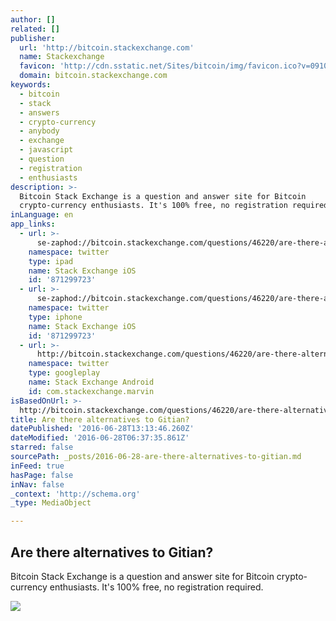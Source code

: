 ```yaml
---
author: []
related: []
publisher:
  url: 'http://bitcoin.stackexchange.com'
  name: Stackexchange
  favicon: 'http://cdn.sstatic.net/Sites/bitcoin/img/favicon.ico?v=0910168c5c65'
  domain: bitcoin.stackexchange.com
keywords:
  - bitcoin
  - stack
  - answers
  - crypto-currency
  - anybody
  - exchange
  - javascript
  - question
  - registration
  - enthusiasts
description: >-
  Bitcoin Stack Exchange is a question and answer site for Bitcoin
  crypto-currency enthusiasts. It's 100% free, no registration required.
inLanguage: en
app_links:
  - url: >-
      se-zaphod://bitcoin.stackexchange.com/questions/46220/are-there-alternatives-to-gitian
    namespace: twitter
    type: ipad
    name: Stack Exchange iOS
    id: '871299723'
  - url: >-
      se-zaphod://bitcoin.stackexchange.com/questions/46220/are-there-alternatives-to-gitian
    namespace: twitter
    type: iphone
    name: Stack Exchange iOS
    id: '871299723'
  - url: >-
      http://bitcoin.stackexchange.com/questions/46220/are-there-alternatives-to-gitian
    namespace: twitter
    type: googleplay
    name: Stack Exchange Android
    id: com.stackexchange.marvin
isBasedOnUrl: >-
  http://bitcoin.stackexchange.com/questions/46220/are-there-alternatives-to-gitian
title: Are there alternatives to Gitian?
datePublished: '2016-06-28T13:13:46.260Z'
dateModified: '2016-06-28T06:37:35.861Z'
starred: false
sourcePath: _posts/2016-06-28-are-there-alternatives-to-gitian.md
inFeed: true
hasPage: false
inNav: false
_context: 'http://schema.org'
_type: MediaObject

---
```

<article style=""><h1>Are there alternatives to Gitian?</h1><p>Bitcoin Stack Exchange is a question and answer site for Bitcoin crypto-currency enthusiasts. It's 100% free, no registration required.</p><img src="http://cdn.sstatic.net/Sites/bitcoin/img/apple-touch-icon.png?v=a43e5a337e6b&amp;a" /></article>